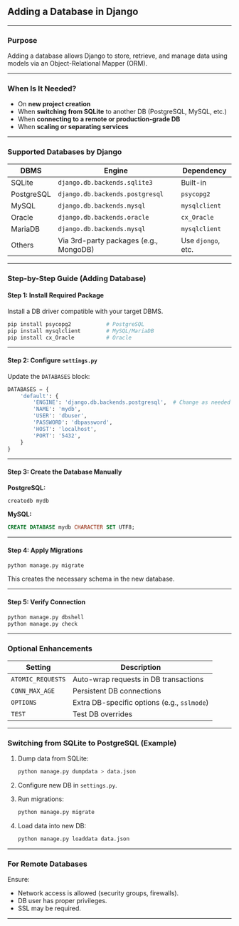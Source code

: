 ## Adding a Database in Django

---

### Purpose

Adding a database allows Django to store, retrieve, and manage data using models via an Object-Relational Mapper (ORM).

---

### When Is It Needed?

* On **new project creation**
* When **switching from SQLite** to another DB (PostgreSQL, MySQL, etc.)
* When **connecting to a remote or production-grade DB**
* When **scaling or separating services**

---

### Supported Databases by Django

| DBMS       | Engine                                 | Dependency         |
| ---------- | -------------------------------------- | ------------------ |
| SQLite     | `django.db.backends.sqlite3`           | Built-in           |
| PostgreSQL | `django.db.backends.postgresql`        | `psycopg2`         |
| MySQL      | `django.db.backends.mysql`             | `mysqlclient`      |
| Oracle     | `django.db.backends.oracle`            | `cx_Oracle`        |
| MariaDB    | `django.db.backends.mysql`             | `mysqlclient`      |
| Others     | Via 3rd-party packages (e.g., MongoDB) | Use `djongo`, etc. |

---

### Step-by-Step Guide (Adding Database)

#### Step 1: Install Required Package

Install a DB driver compatible with your target DBMS.

```bash
pip install psycopg2           # PostgreSQL
pip install mysqlclient        # MySQL/MariaDB
pip install cx_Oracle          # Oracle
```

---

#### Step 2: Configure `settings.py`

Update the `DATABASES` block:

```python
DATABASES = {
    'default': {
        'ENGINE': 'django.db.backends.postgresql',  # Change as needed
        'NAME': 'mydb',
        'USER': 'dbuser',
        'PASSWORD': 'dbpassword',
        'HOST': 'localhost',
        'PORT': '5432',
    }
}
```

---

#### Step 3: Create the Database Manually

**PostgreSQL:**

```bash
createdb mydb
```

**MySQL:**

```sql
CREATE DATABASE mydb CHARACTER SET UTF8;
```

---

#### Step 4: Apply Migrations

```bash
python manage.py migrate
```

This creates the necessary schema in the new database.

---

#### Step 5: Verify Connection

```bash
python manage.py dbshell
python manage.py check
```

---

### Optional Enhancements

| Setting           | Description                                 |
| ----------------- | ------------------------------------------- |
| `ATOMIC_REQUESTS` | Auto-wrap requests in DB transactions       |
| `CONN_MAX_AGE`    | Persistent DB connections                   |
| `OPTIONS`         | Extra DB-specific options (e.g., `sslmode`) |
| `TEST`            | Test DB overrides                           |

---

### Switching from SQLite to PostgreSQL (Example)

1. Dump data from SQLite:

   ```bash
   python manage.py dumpdata > data.json
   ```

2. Configure new DB in `settings.py`.

3. Run migrations:

   ```bash
   python manage.py migrate
   ```

4. Load data into new DB:

   ```bash
   python manage.py loaddata data.json
   ```

---

### For Remote Databases

Ensure:

* Network access is allowed (security groups, firewalls).
* DB user has proper privileges.
* SSL may be required.

---
